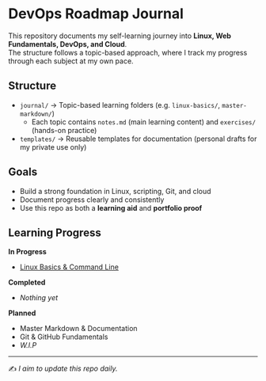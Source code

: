 # DevOps Roadmap Journal

This repository documents my self-learning journey into **Linux, Web Fundamentals, DevOps, and Cloud**.  
The structure follows a topic-based approach, where I track my progress through each subject at my own pace.

## Structure
- `journal/` → Topic-based learning folders (e.g. `linux-basics/`, `master-markdown/`)
  - Each topic contains `notes.md` (main learning content) and `exercises/` (hands-on practice)
- `templates/` → Reusable templates for documentation (personal drafts for my private use only)

## Goals
- Build a strong foundation in Linux, scripting, Git, and cloud
- Document progress clearly and consistently
- Use this repo as both a **learning aid** and **portfolio proof**

## Learning Progress

**In Progress**
- [Linux Basics & Command Line](journal/linux-basics/notes.md)

**Completed**
- *Nothing yet*

**Planned**
- Master Markdown & Documentation
- Git & GitHub Fundamentals
- *W.I.P*

---
✍️ *I aim to update this repo daily.*